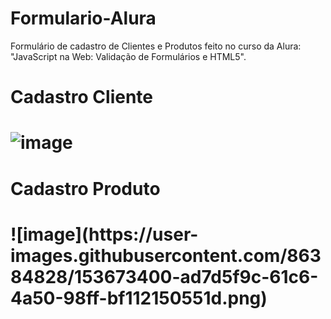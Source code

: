 # Formulario-Alura

<p>Formulário de cadastro de Clientes e Produtos feito no curso da Alura: "JavaScript na Web: Validação de Formulários e HTML5". </p>

<h1> Cadastro Cliente <h1>

![image](https://user-images.githubusercontent.com/86384828/153673355-7a8480db-c7ae-4816-a979-409c049ecce5.png)


<h1> Cadastro Produto <h1>  
![image](https://user-images.githubusercontent.com/86384828/153673400-ad7d5f9c-61c6-4a50-98ff-bf112150551d.png)
